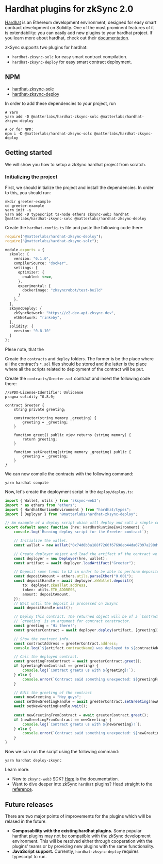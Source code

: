 # Hardhat plugins for zkSync 2.0

[Hardhat](https://hardhat.org) is an Ethereum development environment, designed for easy smart contract development on Solidity. One of the most prominent features of it is extendability: you can easily add new plugins to your hardhat project. If you learn more about hardhat, check out their [documentation](https://hardhat.org/getting-started/).

zkSync supports two plugins for hardhat:

- `hardhat-zksync-solc` for easy smart contract compilation.
- `hardhat-zksync-deploy` for easy smart contract deployment.

## NPM

- [hardhat-zksync-solc](https://www.npmjs.com/package/@matterlabs/hardhat-zksync-solc)
- [hardhat-zksync-deploy](https://www.npmjs.com/package/@matterlabs/hardhat-zksync-deploy)

In order to add these dependencies to your project, run 

```
# Yarn
yarn add -D @matterlabs/hardhat-zksync-solc @matterlabs/hardhat-zksync-deploy

# or for NPM:
npm i -D @matterlabs/hardhat-zksync-solc @matterlabs/hardhat-zksync-deploy
```

## Getting started

We will show you how to setup a zkSync hardhat project from scratch.

### Initializing the project

First, we should initialize the project and install the dependencies. In order to this, you should run:

```
mkdir greeter-example
cd greeter-example
yarn init -y
yarn add -D typescript ts-node ethers zksync-web3 hardhat @matterlabs/hardhat-zksync-solc @matterlabs/hardhat-zksync-deploy
```

Create the `hardhat.config.ts` file and paste the following code there:

```typescript
require("@matterlabs/hardhat-zksync-deploy");
require("@matterlabs/hardhat-zksync-solc");

module.exports = {
  zksolc: {
    version: "0.1.0",
    compilerSource: "docker",
    settings: {
      optimizer: {
        enabled: true,
      },
      experimental: {
        dockerImage: "zksyncrobot/test-build"
      }
    },
  },
  zkSyncDeploy: {
    zkSyncNetwork: "https://z2-dev-api.zksync.dev",
    ethNetwork: "rinkeby",
  },
  solidity: {
    version: "0.8.10"
  }
};
```

Plese note, that the 

Create the `contracts` and `deploy` folders. The former is be the place where all the contract's `*.sol` files should be stored and the latter is the place where all the scripts related to deployment of the contract will be put. 

Create the `contracts/Greeter.sol` contract and insert the following code there:

```solidity
//SPDX-License-Identifier: Unlicense
pragma solidity ^0.8.0;

contract Greeter {
    string private greeting;

    constructor(string memory _greeting) {
        greeting = _greeting;
    }

    function greet() public view returns (string memory) {
        return greeting;
    }

    function setGreeting(string memory _greeting) public {
        greeting = _greeting;
    }
}
```

We can now compile the contracts with the following command:

```
yarn hardhat compile
```

Now, let's create the deployment script in the `deploy/deploy.ts`:

```typescript
import { Wallet, utils } from 'zksync-web3';
import * as ethers from 'ethers';
import { HardhatRuntimeEnvironment } from "hardhat/types";
import { Deployer } from "@matterlabs/hardhat-zksync-deploy";

// An example of a deploy script which will deploy and call a simple contract.
export default async function (hre: HardhatRuntimeEnvironment) {
    console.log(`Running deploy script for the Greeter contract`);

    // Initialize the wallet.
    const wallet = new Wallet("0x74d8b3a188f7260f67698eb44da07397a298df5427df681ef68c45b34b61f998");

    // Create deployer object and load the artifact of the contract we want to deploy.
    const deployer = new Deployer(hre, wallet);
    const artifact = await deployer.loadArtifact("Greeter");

    // Deposit some funds to L2 in order to be able to perform deposits.
    const depositAmount = ethers.utils.parseEther("0.001");
    const depositHandle = await deployer.zkWallet.deposit({
        to: deployer.zkWallet.address,
        token: utils.ETH_ADDRESS,
        amount: depositAmount,
    });
    // Wait until the deposit is processed on zkSync
    await depositHandle.wait();

    // Deploy this contract. The returned object will be of a `Contract` type, similarly to ones in `ethers`.
    // `greeting` is an argument for contract constructor.
    const greeting = "Hi there!";
    const greeterContract = await deployer.deploy(artifact, [greeting]);

    // Show the contract info.
    const contractAddress = greeterContract.address;
    console.log(`${artifact.contractName} was deployed to ${contractAddress}!`);

    // Call the deployed contract.
    const greetingFromContract = await greeterContract.greet();
    if (greetingFromContract == greeting) {
        console.log(`Contract greets us with ${greeting}!`);
    } else {
        console.error(`Contract said something unexpected: ${greetingFromContract}`);
    }

    // Edit the greeting of the contract
    const newGreeting = "Hey guys";
    const setNewGreetingHandle = await greeterContract.setGreeting(newGreeting);
    await setNewGreetingHandle.wait();
    
    const newGreetingFromContract = await greeterContract.greet();
    if (newGreetingFromContract == newGreeting) {
        console.log(`Contract greets us with ${newGreeting}!`);
    } else {
        console.error(`Contract said something unexpected: ${newGreetingFromContract}`);
    }
}
```

Now we can run the script using the following command:

```
yarn hardhat deploy-zksync
```

Learn more:

- New to `zksync-web3` SDK? [Here](./js) is the documentation.
- Want to dive deeper into zkSync `hardhat` plugins? Head straight to the [reference](./).

## Future releases 

There are two major points of improvements for the plugins which will be relased in the future:

- **Composability with the existing hardhat plugins.** Some popular hardhat plugins may not be compatible with the zkSync development environment. This will be resolved either through cooperation with the plugins' teams or by providing new plugins with the same functionality.
- **JavaScript support.** Currently, `hardhat-zksync-deploy` requires typescript to run.
